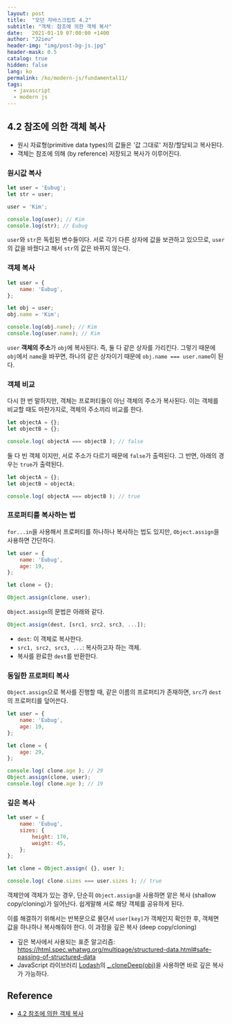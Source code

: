 ```yaml
---
layout: post
title:  "모던 자바스크립트 4.2"
subtitle: "객체: 참조에 의한 객체 복사"
date:   2021-01-19 07:00:00 +1400
author: "J2ieu"
header-img: "img/post-bg-js.jpg"
header-mask: 0.5
catalog: true
hidden: false
lang: ko
permalink: /ko/modern-js/fundamental11/
tags:
  - javascript
  - modern js 
---
```


## 4.2 참조에 의한 객체 복사
- 원시 자료형(primitive data types)의 값들은 '값 그대로' 저장/할당되고 복사된다. 
- 객체는 참조에 의해 (by reference) 저장되고 복사가 이루어진다.

### 원시값 복사 
```js
let user = 'Eubug';
let str = user;

user = 'Kim';

console.log(user); // Kim
console.log(str); // Eubug
```

`user`와 `str`은 독립된 변수들이다. 서로 각기 다른 상자에 값을 보관하고 있으므로, `user`의 값을 바꿨다고 해서 `str`의 값은 바뀌지 않는다.

### 객체 복사

```js
let user = {
	name: 'Eubug',
};

let obj = user;
obj.name = 'Kim';

console.log(obj.name); // Kim
console.log(user.name); // Kim
```

`user`  **객체의 주소**가 `obj`에 복사된다. 즉, 둘 다 같은 상자를 가리킨다.
그렇기 때문에 `obj`에서 `name`을 바꾸면, 하나의 같은 상자이기 때문에 `obj.name === user.name`이 된다.

### 객체 비교
다시 한 번 말하지만, 객체는 프로퍼티들이 아닌 객체의 주소가 복사된다. 이는 객체를 비교할 때도 마찬가지로, 객체의 주소끼리 비교를 한다.

```js
let objectA = {};
let objectB = {};

console.log( objectA === objectB ); // false
```

둘 다 빈 객체 이지만, 서로 주소가 다르기 때문에 `false`가 출력된다.
그 반면, 아래의 경우는 `true`가 출력된다.

```js
let objectA = {};
let objectB = objectA;

console.log( objectA === objectB ); // true
```

### 프로퍼티를 복사하는 법
`for...in`을 사용해서 프로퍼티를 하나하나 복사하는 법도 있지만, `Object.assign`을 사용하면 간단하다.

```js
let user = {
	name: 'Eubug',
	age: 19,
};

let clone = {};

Object.assign(clone, user);
```

`Object.assign`의 문법은 아래와 같다.

```js
Object.assign(dest, [src1, src2, src3, ...]);
```
- `dest`: 이 객체로 복사한다.
- `src1, src2, src3, ...`: 복사하고자 하는 객체.
- 복사를 완료한 `dest`를 반환한다.

### 동일한 프로퍼티 복사
`Object.assign`으로 복사를 진행할 때, 같은 이름의 프로퍼티가 존재하면, `src`가 `dest`의 프로퍼티를 덮어쓴다.

```js
let user = {
	name: 'Eubug',
	age: 19,
};

let clone = {
	age: 29,
};

console.log( clone.age ); // 29
Object.assign(clone, user);
console.log( clone.age ); // 19
```

### 깊은 복사
```js
let user = {
	name: 'Eubug',
	sizes: {
		height: 170,
		weight: 45,
	};
};

let clone = Object.assign( {}, user );

console.log( clone.sizes === user.sizes ); // true
```

객체안에 객체가 있는 경우, 단순히 `Object.assign`을 사용하면 앝은 복사 (shallow copy/cloning)가 일어난다. 쉽게말해 서로 해당 객체를 공유하게 된다.

이를 해결하기 위해서는 반복문으로 몰뎐서 `user[key]`가 객체인지 확인한 후, 객체면 값을 하나하나 복사해줘야 한다. 이 과정을 깊은 복사 (deep copy/cloning)
- 깊은 복사에서 사용되는 표준 알고리즘: https://html.spec.whatwg.org/multipage/structured-data.html#safe-passing-of-structured-data
- JavaScript 라이브러리 [Lodash](https://lodash.com)의 [\_.cloneDeep(obj)](https://lodash.com/docs#cloneDeep)을 사용하면 바로 깊은 복사가 가능하다.

## Reference
- [4.2 참조에 의한 객체 복사](https://ko.javascript.info/object-copy)